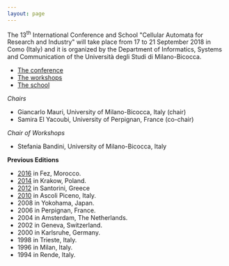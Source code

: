```yaml
---
layout: page
---
```


The 13<sup>th</sup> International Conference and School "Cellular Automata for Research and Industry" will take place from 17 to 21 September 2018 in Como (Italy) and it is organized by the Department of Informatics, Systems and Communication of the Università degli Studi di Milano-Bicocca.

- [The conference](/conference)
- [The workshops](/workshops)
- [The school](/school)

_Chairs_

- Giancarlo Mauri, University of Milano-Bicocca, Italy (chair)
- Samira El Yacoubi, University of Perpignan, France (co-chair)

_Chair of Workshops_

- Stefania Bandini, University of Milano-Bicocca, Italy

**Previous Editions**

- [2016](http://acri2016.complexworld.net) in Fez, Morocco. [<i class="fa fa-book" aria-hidden="true"></i>](http://www.springer.com/us/book/978-3-319-44364-5)
- [2014](http://www.acri2014.agh.edu.pl/doku.php) in Krakow, Poland. [<i class="fa fa-book" aria-hidden="true"></i>](http://www.springer.com/us/book/9783319115191)
- [2012](http://acri2012.duth.gr) in Santorini, Greece [<i class="fa fa-book" aria-hidden="true"></i>](http://www.springer.com/us/book/9783642333491)
- [2010](http://www.acri2010.disco.unimib.it) in Ascoli Piceno, Italy. [<i class="fa fa-book" aria-hidden="true"></i>]()
- 2008 in Yokohama, Japan. [<i class="fa fa-book" aria-hidden="true"></i>](http://www.springer.com/us/book/9783642159787)
- 2006 in Perpignan, France. [<i class="fa fa-book" aria-hidden="true"></i>](http://www.springer.com/us/book/9783540409298)
- 2004 in Amsterdam, The Netherlands. [<i class="fa fa-book" aria-hidden="true"></i>](http://www.springer.com/us/book/9783540235965)
- 2002 in Geneva, Switzerland. [<i class="fa fa-book" aria-hidden="true"></i>](http://www.springer.com/us/book/9783540443049)
- 2000 in Karlsruhe, Germany. [<i class="fa fa-book" aria-hidden="true"></i>](http://www.springer.com/in/book/9781852333881)
- 1998 in Trieste, Italy. [<i class="fa fa-book" aria-hidden="true"></i>](http://www.springer.com/in/book/9781852330484)
- 1996 in Milan, Italy. [<i class="fa fa-book" aria-hidden="true"></i>](http://www.springer.com/us/book/9783540760917)
- 1994 in Rende, Italy.
